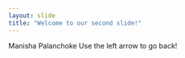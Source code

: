 ```yaml
---
layout: slide
title: "Welcome to our second slide!"
---
```

Manisha Palanchoke
Use the left arrow to go back!
